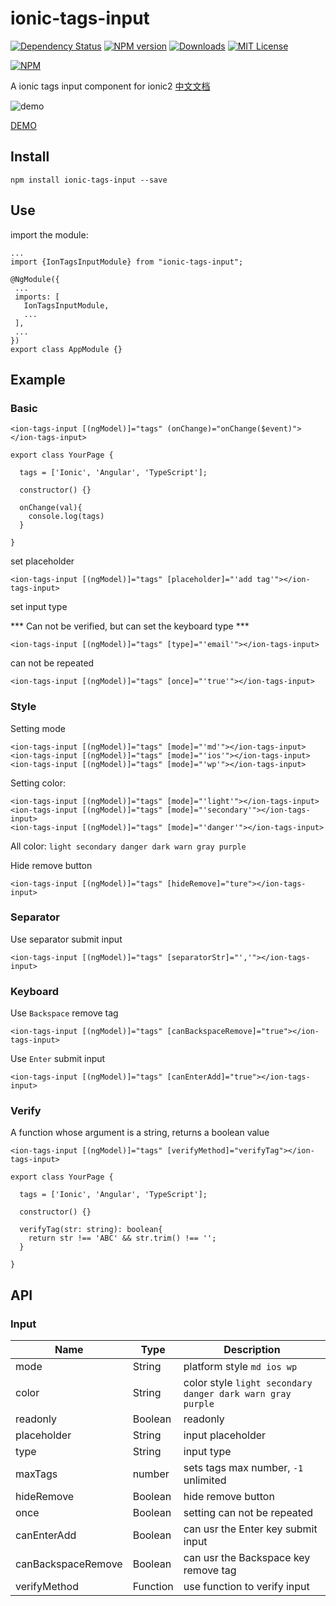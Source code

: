 # ionic-tags-input

[![Dependency Status](https://david-dm.org/HsuanXyz/ionic-tags-input.svg)](https://david-dm.org/HsuanXyz/ionic-tags-input)
[![NPM version][npm-image]][npm-url] [![Downloads][downloads-image]][downloads-url] [![MIT License][license-image]][license-url]

[![NPM](https://nodei.co/npm/ionic-tags-input.png?downloads=true&stars=true)](https://nodei.co/npm/ionic-tags-input/)

A ionic tags input component for ionic2
[中文文档](https://github.com/HsuanXyz/ionic-tags-input/blob/master/README-CN.md)


![demo](https://github.com/HsuanXyz/hsuanxyz.github.io/blob/master/assets/ionic-tags-input/tags.png?raw=true)

[DEMO](https://hsuanxyz.github.io/demo/ionic-tags-input/)
## Install

`npm install ionic-tags-input --save`

## Use
 import the module:

 ```
 ...
 import {IonTagsInputModule} from "ionic-tags-input";

@NgModule({
  ...
  imports: [
    IonTagsInputModule,
    ...
  ],
  ...
})
export class AppModule {}

 ```

## Example

### Basic

```
<ion-tags-input [(ngModel)]="tags" (onChange)="onChange($event)"></ion-tags-input>
```

```
export class YourPage {

  tags = ['Ionic', 'Angular', 'TypeScript'];

  constructor() {}

  onChange(val){
    console.log(tags)
  }

}
```

set placeholder

```
<ion-tags-input [(ngModel)]="tags" [placeholder]="'add tag'"></ion-tags-input>
```

set input type

*** Can not be verified, but can set the keyboard type ***

```
<ion-tags-input [(ngModel)]="tags" [type]="'email'"></ion-tags-input>
```

can not be repeated

```
<ion-tags-input [(ngModel)]="tags" [once]="'true'"></ion-tags-input>
```

### Style

Setting mode

```
<ion-tags-input [(ngModel)]="tags" [mode]="'md'"></ion-tags-input>
<ion-tags-input [(ngModel)]="tags" [mode]="'ios'"></ion-tags-input>
<ion-tags-input [(ngModel)]="tags" [mode]="'wp'"></ion-tags-input>
```

Setting color:

```
<ion-tags-input [(ngModel)]="tags" [mode]="'light'"></ion-tags-input>
<ion-tags-input [(ngModel)]="tags" [mode]="'secondary'"></ion-tags-input>
<ion-tags-input [(ngModel)]="tags" [mode]="'danger'"></ion-tags-input>
```
All color: `light secondary danger dark warn gray purple`

Hide remove button

```
<ion-tags-input [(ngModel)]="tags" [hideRemove]="ture"></ion-tags-input>
```

### Separator

Use separator submit input
```
<ion-tags-input [(ngModel)]="tags" [separatorStr]="','"></ion-tags-input>
```

### Keyboard

Use `Backspace` remove tag

```
<ion-tags-input [(ngModel)]="tags" [canBackspaceRemove]="true"></ion-tags-input>
```

Use `Enter` submit input

```
<ion-tags-input [(ngModel)]="tags" [canEnterAdd]="true"></ion-tags-input>
```

### Verify

A function whose argument is a string, returns a boolean value

```
<ion-tags-input [(ngModel)]="tags" [verifyMethod]="verifyTag"></ion-tags-input>
```

```
export class YourPage {

  tags = ['Ionic', 'Angular', 'TypeScript'];

  constructor() {}

  verifyTag(str: string): boolean{
    return str !== 'ABC' && str.trim() !== '';
  }

}
```

## API
### Input
| Name            | Type          | Description |
| --------------- | ------------- | ----------- |
| mode            | String        | platform style `md ios wp`     |
| color           | String        | color style `light secondary danger dark warn gray purple`   |
| readonly        | Boolean       | readonly |
| placeholder     | String        | input placeholder |
| type            | String        | input type    |
| maxTags         | number        | sets tags max number, `-1` unlimited |
| hideRemove      | Boolean       | hide remove button   |
| once            | Boolean       | setting can not be repeated  |
| canEnterAdd     | Boolean       | can usr the Enter key submit input |
| canBackspaceRemove | Boolean    | can usr the Backspace key remove tag |
| verifyMethod    | Function      | use function to verify input|

[npm-url]: https://www.npmjs.com/package/ionic-tags-input
[npm-image]: https://img.shields.io/npm/v/ionic-tags-input.svg

[downloads-image]: https://img.shields.io/npm/dm/ionic-tags-input.svg
[downloads-url]: http://badge.fury.io/js/ionic-tags-input

[license-image]: http://img.shields.io/badge/license-MIT-blue.svg?style=flat
[license-url]: LICENSE
